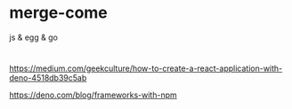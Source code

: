 # merge-come
js  &amp; egg &amp; go


#

https://medium.com/geekculture/how-to-create-a-react-application-with-deno-4518db39c5ab

https://deno.com/blog/frameworks-with-npm
